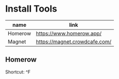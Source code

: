 # Install Tools

| name    | link                            |
| ------- | ------------------------------- |
| Homerow | <https://www.homerow.app/>      |
| Magnet  | <https://magnet.crowdcafe.com/> |

## Homerow

Shortcut: ^F
